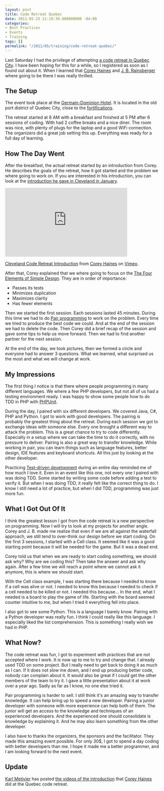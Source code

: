 ```yaml
---
layout: post
title: Code Retreat Quebec
date: 2011-05-25 21:19:39.000000000 -04:00
categories:
- Best Practices
- Events
- Training
tags: []
permalink: "/2011/05/training/code-retreat-quebec/"
---
```

Last Saturday I had the privilege of attempting [a code retreat in Quebec City](http://coderetreatquebec.wordpress.com/ "Code Retreat Quebec"). I have been hoping for this for a while, so I registered as soon as I found out about it. When I learned that [Corey Haines](http://coreyhaines.com/ "Corey Haines") and [J. B. Rainsberger](http://www.jbrains.ca/ "J. B. Rainsberger") where going to be there I was really thrilled.

## The Setup

The event took place at the [Germain-Dominion Hotel](http://www.germaindominion.com/en/home "Hotel le Germain-Dominion"). It is located in the old port district of Quebec City, close to the [fortifications](http://www.pc.gc.ca/lhn-nhs/qc/fortifications/index.aspx "Fortifications of Québec National Historic Site of Canada").

The retreat started at 8 AM with a breakfast and finished at 5 PM after 6 sessions of coding. With had 2 coffee breaks and a nice diner. The room was nice, with plenty of plugs for the laptop and a good WiFi connection. The organizers did a great job setting this up. Everything was ready for a full day of learning.

## How The Day Went

After the breakfast, the actual retreat started by an introduction from Corey. He describes the goals of the retreat, how it got started and the problem we where going to work on. If you are interested in his introduction, you can look at the [introduction he gave in Cleveland in January](http://programmingtour.blogspot.com/2011/01/on-goals-of-coderetreat.html "On the goals of Coderetreat").  
<iframe src="http://player.vimeo.com/video/18955165?title=0&amp;byline=0&amp;portrait=0" width="400" height="225" frameborder="0"></iframe>

[Cleveland Code Retreat Introduction](http://vimeo.com/18955165) from [Corey Haines](http://vimeo.com/coreyhaines) on [Vimeo](http://vimeo.com).

After that, Corey explained that we where going to focus on the [The Four Elements of Simple Design](http://www.jbrains.ca/permalink/the-four-elements-of-simple-design "The Four Elements of Simple Design"). They are in order of importance:

- Passes its tests
- Minimizes duplication
- Maximizes clarity
- Has fewer elements

Then we started the first session. Each sessions lasted 45 minutes. During this time we had to do [Pair programming](http://en.wikipedia.org/wiki/Pair_programming "Pair programming") to work on the problem. Every time we tried to produce the best code we could. And at the end of the session we had to delete the code. Then Corey did a brief recap of the session and gave some tips to help us move forward. Then we had to find another partner for the next session.

At the end of the day, we took pictures, then we formed a circle and everyone had to answer 3 questions. What we learned, what surprised us the most and what we will change at work.

## My Impressions

The first thing I notice is that there where people programming in many different languages. We where a few PHP developers, but not all of us had a testing environment ready. I was happy to show some people how to do TDD in PHP with [PHPUnit](https://github.com/sebastianbergmann/phpunit/ "PHPUnit").

During the day, I paired with six different developers. We covered Java, C#, PHP and Python. I got to work with good developers. The pairing is probably the greatest thing about the retreat. During each session we got to exchange ideas with someone else. Every one brought a different way to attack the problem. This is a great chance to try to code differently. Especially in a setup where we can take the time to do it correctly, with no pressure to deliver. Pairing is also a great way to transfer knowledge. While working in pair, you can learn things such as language features, better design, IDE features and keyboard shortcuts. All this just by looking at the other developer.

Practicing [Test-driven development](http://en.wikipedia.org/wiki/Test-driven_development "Test-driven development") during an entire day reminded me of how much I love it. Even in an event like this one, not every one I paired with was doing TDD. Some started by writing some code before adding a test to verify it. But when I was doing TDD, it really felt like the correct thing to do. I know I still need a lot of practice, but when I did TDD, programming was just more fun.

## What I Got Out Of It

I think the greatest lesson I got from the code retreat is a new perspective on programming. Now I will try to look at my projects for another angle. Corey and J. B. made me realize that even if we are all against the waterfall approach, we still tend to over-think our design before we start coding. On the first 3 sessions, I started with a Cell class. It seemed like it was a good starting point because it will be needed for the game. But it was a dead end.

Corey told us that when we are ready to start coding something, we should ask why? Why are we coding this? Then take the answer and ask why again. After a few time we will reach a point where we cannot ask it anymore, this is where we should start.

With the Cell class example, I was starting there because I needed to know if a cell was alive or not. I needed to know this because I needed to check if a cell needed to be killed or not. I needed this because... In the end, what I needed is a board to play the game of life. Starting with the board seemed counter intuitive to me, but when I tried it everything fell into place.

I also got to see some Python. This is a language I barely know. Pairing with a Python developer was really fun. I think I could really like this language. I especially liked the list comprehension. This is something I really wish we had in PHP.

## What Now?

The code retreat was fun, I got to experiment with practices that are not accepted where I work. It is now up to me to try and change that. I already used TDD on some project. But I really need to get back to doing it as much as I can. If it does not slow me down, and I end up producing better code, nobody can complain about it. It would also be great if I could get the other members of the team to try it. I gave a little presentation about it at work over a year ago. Sadly as far as I know, no one else tried it.

Pair programming is harder to sell. I still think it's an amazing way to transfer knowledge. It can help bring up to speed a new developer. Pairing a junior developer with someone with more experience can help both of them. The junior will get an access to the knowledge and techniques of an experienced developers. And the experienced one should consolidate is knowledge by explaining it. And he may also learn something from the other developer.

I also have to thanks the organizers, the sponsors and the facilitator. They made this amazing event possible. For only 30$, I got to spend a day coding with better developers than me. I hope it made me a better programmer, and I am looking forward to the next event.

## Update

[Karl Metivier](http://karlmetivier.wordpress.com/ "Karl Metivier") has posted [the videos of the introduction](http://karlmetivier.wordpress.com/2011/08/31/introduction-un-code-retreat-par-corey-haines/ "Introduction à un Code Retreat par Corey Haines") that [Corey Haines](http://coreyhaines.com/ "Corey Haines") did at the Quebec code retreat.

